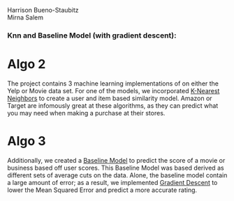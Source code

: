 Harrison Bueno-Staubitz  
Mirna Salem

### Knn and Baseline Model (with gradient descent):

# Algo 2
The project contains 3 machine learning implementations of on either the Yelp or Movie data set. For one of the  models, we incorporated [K-Nearest Neighbors](https://en.wikipedia.org/wiki/K-nearest_neighbors_algorithm#:~:text=In%20k%2DNN%20classification%2C%20the,positive%20integer%2C%20typically%20small) to create a user and item based similarity model. Amazon or Target are infomously great at these algorithms, as they can predict what you may need when making a purchase at their stores. 

# Algo 3
Additionally, we created a [Baseline Model](https://towardsdatascience.com/how-to-build-a-baseline-model-be6ce42389fc) to predict the score of a movie or business based off user scores. This Baseline Model was based derived as different sets of average cuts on the data. Alone, the baseline model contain a large amount of error; as a result, we implemented [Gradient Descent](https://en.wikipedia.org/wiki/Gradient_descent) to lower the Mean Squared Error and predict a more accurate rating. 
